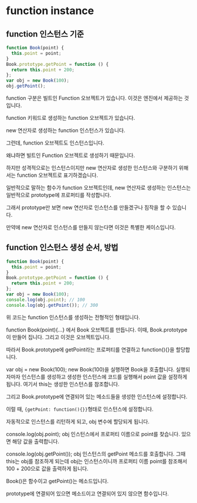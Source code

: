 # function instance

## function 인스턴스 기준

```js
function Book(point) {
  this.point = point;
}
Book.prototype.getPoint = function () {
  return this.point + 200;
};
var obj = new Book(100);
obj.getPoint();
```

function 구분은 빌트인 Function 오브젝트가 있습니다. 이것은 엔진에서 제공하는 것 입니다.

function 키워드로 생성하는 function 오브젝트가 있습니다.

new 연산자로 생성하는 function 인스턴스가 있습니다.

그런데, function 오브젝트도 인스턴스입니다.

왜냐하면 빌트인 Function 오브젝트로 생성하기 때문입니다.

하지만 성격적으로는 인스턴스이지만 new 연산자로 생성한 인스턴스와 구분하기 위해서는 function 오브젝트로 표기하겠습니다.

일반적으로 말하는 함수가 function 오브젝트인데, new 연산자로 생성하는 인스턴스는 일반적으로 prototype에 프로퍼티를 작성합니다.

그래서 prototype만 보면 new 연산자로 인스턴스를 만들겠구나 짐작을 할 수 있습니다.

만약에 new 연산자로 인스턴스를 만들지 않는다면 이것은 특별한 케이스입니다.

## function 인스턴스 생성 순서, 방법

```js
function Book(point) {
  this.point = point;
}
Book.prototype.getPoint = function () {
  return this.point + 200;
};
var obj = new Book(100);
console.log(obj.point); // 100
console.log(obj.getPoint()); // 300
```

위 코드는 function 인스턴스를 생성하는 전형적인 형태입니다.

function Book(point){...} 에서 Book 오브젝트를 만듭니다. 이때, Book.prototype이 만들어 집니다. 그리고 이것은 오브젝트입니다.

따라서 Book.prototype에 getPoint라는 프로퍼티를 연결하고 function(){}을 할당합니다.

var obj = new Book(100); new Book(100)을 실행하면 Book을 호출합니다. 실행되자마자 인스턴스를 생성하고 생성한 인스턴스에 코드를 실행해서 point 값을 설정하게 됩니다. 여기서 this는 생성한 인스턴스를 참조합니다.

그리고 Book.prototype에 연결되어 있는 메소드들을 생성한 인스턴스에 설정합니다.

이럴 때, `{getPoint: function(){}}`형태로 인스턴스에 설정합니다.

자동적으로 인스턴스를 리턴하게 되고, obj 변수에 할당되게 됩니다.

console.log(obj.point); obj 인스턴스에서 프로퍼티 이름으로 point를 찾습니다. 있으면 해당 값을 출력합니다.

console.log(obj.getPoint()); obj 인스턴스의 getPoint 메소드를 호출합니다. 그때 this는 obj를 참조하게 되는데 obj는 인스턴스이니까 프로퍼티 이름 point를 참조해서 100 + 200으로 값을 출력하게 됩니다.

Book()은 함수이고 getPoint()는 메소드입니다.

prototype에 연결되어 있으면 메소드이고 연결되어 있지 않으면 함수입니다.
